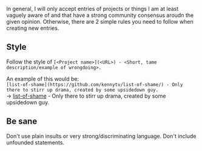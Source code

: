 In general, I will only accept entries of projects or things I am at least vaguely aware of and that have a strong
community consensus aroudn the given opinion. Otherwise, there are 2 simple rules you need to follow when creating new entries.

## Style

Follow the style of `[<Project name>](<URL>) - <Short, tame description/example of wrongdoing>.`

An example of this would be:\
`[list-of-shame](https://github.com/kennytv/list-of-shame/) - Only there to stirr up drama, created by some upsidedown guy.`\
-> [list-of-shame](https://github.com/kennytv/list-of-shame/) - Only there to stirr up drama, created by some upsidedown
guy.

## Be sane

Don't use plain insults or very strong/discriminating language.
Don't include unfounded statements.
